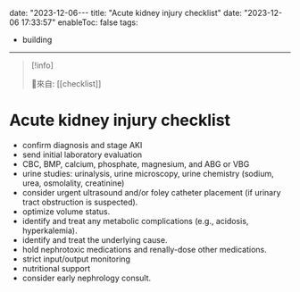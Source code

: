 date: "2023-12-06---
title: "Acute kidney injury checklist"
date: "2023-12-06 17:33:57"
enableToc: false
tags:
  - building
---
> [!info]
>
> 🌱來自: [[checklist]]
# Acute kidney injury checklist
- confirm diagnosis and stage AKI
- send initial laboratory evaluation
- CBC, BMP, calcium, phosphate, magnesium, and ABG or VBG
- urine studies: urinalysis, urine microscopy, urine chemistry (sodium, urea, osmolality, creatinine)
- consider urgent ultrasound and/or foley catheter placement (if urinary tract obstruction is suspected).
- optimize volume status.
- identify and treat any metabolic complications (e.g., acidosis, hyperkalemia).
- identify and treat the underlying cause.
- hold nephrotoxic medications and renally-dose other medications.
- strict input/output monitoring
- nutritional support
- consider early nephrology consult.

